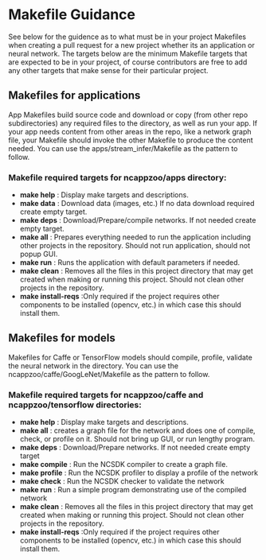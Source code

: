# Makefile Guidance 
See below for the guidence as to what must be in your project Makefiles when creating a pull request for a new project whether its an application or neural network.  The targets below are the minimum Makefile targets that are expected to be in your project, of course contributors are free to add any other targets that make sense for their particular project.

## Makefiles for applications
App Makefiles build source code and download or copy (from other repo subdirectories) any required files to the directory, as well as run your app. If your app needs content from other areas in the repo, like a network graph file, your Makefile should invoke the other Makefile to produce the content needed. You can use the apps/stream_infer/Makefile as the pattern to follow.  

### Makefile **required targets** for ncappzoo/apps directory: 
  - **make help** : Display make targets and descriptions.
  - **make data** : Download data (images, etc.) If no data download required create empty target.
  - **make deps** : Download/Prepare/compile networks.  If not needed create empty target.
  - **make all** : Prepares everything needed to run the application including other projects in the repository. Should not run application, should not popup GUI.
  - **make run** : Runs the application with default parameters if needed.
  - **make clean** : Removes all the files in this project directory that may get created when making or running this project.  Should not clean other projects in the repository.
- **make install-reqs** :Only required if the project requires other components to be installed (opencv, etc.) in which case this should install them.  
 
 ## Makefiles for models
 Makefiles for Caffe or TensorFlow models should compile, profile, validate the neural network in the directory.  You can use the ncappzoo/caffe/GoogLeNet/Makefile as the pattern to follow.
 
 ### Makefile **required targets** for ncappzoo/caffe and ncappzoo/tensorflow directories:
  - **make help** : Display make targets and descriptions.
  - **make all** : creates a graph file for the network and does one of compile, check, or profile on it. Should not bring up GUI, or run lengthy program.
  - **make deps** : Download/Prepare networks.  If not needed create empty target
  - **make compile** : Run the NCSDK compiler to create a graph file.
  - **make profile** : Run the NCSDK profiler to display a profile of the network
  - **make check** : Run the NCSDK checker to validate the network
  - **make run** : Run a simple program demonstrating use of the compiled network 
  - **make clean** : Removes all the files in this project directory that may get created when making or running this project.  Should not clean other projects in the repository.
- **make install-reqs** :Only required if the project requires other components to be installed (opencv, etc.) in which case this should install them.  

